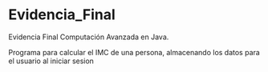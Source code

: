 # Evidencia_Final
Evidencia Final Computación Avanzada en Java.

Programa para calcular el IMC de una persona, almacenando los datos para el usuario al iniciar sesion 
